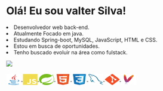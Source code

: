 <p> 
 <h1>Olá! Eu sou valter Silva!</h1>
 <li>Desenvolvedor web back-end.</li>
 <li>Atualmente Focado em java.</li>
 <li>Estudando Spring-boot, MySQL, JavaScript, HTML e CSS.</li>
 <li>Estou em busca de oportunidades.</ul>
 <li>Tenho buscado evoluir na área como fulstack.</li>
</p>
 
 <div>
  <a href="https://github.com/valterchess">
  <img height="180em" src="https://github-readme-stats.vercel.app/api/top-langs/?username=valterchess&layout=compact&langs_count=7&theme=dark"/>
</div>
<div style="display: inline_block"><br>
  <img align="center" alt="Valter-java" height="30" width="40" src="https://raw.githubusercontent.com/devicons/devicon/master/icons/java/java-original.svg">
  <img align="center" alt="Valter-js" height="30" width="40" src="https://raw.githubusercontent.com/devicons/devicon/master/icons/javascript/javascript-plain.svg">
  <img align="center" alt="Valter-spring" height="30" width="40" src="https://raw.githubusercontent.com/devicons/devicon/master/icons/spring/spring-original.svg">
  <img align="center" alt="Valter-HTML" height="30" width="40" src="https://raw.githubusercontent.com/devicons/devicon/master/icons/html5/html5-original.svg">
  <img align="center" alt="Valter-CSS" height="30" width="40" src="https://raw.githubusercontent.com/devicons/devicon/master/icons/css3/css3-original.svg">
  <img align="center" alt="Valter-sql" height="30" width="40" src="https://raw.githubusercontent.com/devicons/devicon/master/icons/mysql/mysql-original.svg">
  <img align="center" alt="Valter-sql" height="30" width="40" src="https://raw.githubusercontent.com/devicons/devicon/master/icons/git/git-original.svg">
   <img align="center" alt="Valter-sql" height="30" width="40" src="https://raw.githubusercontent.com/devicons/devicon/master/icons/maven/maven-original.svg">

</div>
 

